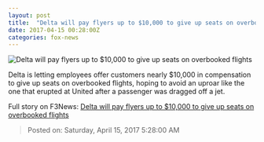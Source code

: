 ```yaml
---
layout: post
title:  "Delta will pay flyers up to $10,000 to give up seats on overbooked flights"
date: 2017-04-15 00:28:00Z
categories: fox-news
---
```


![Delta will pay flyers up to $10,000 to give up seats on overbooked flights](http://a57.foxnews.com/media2.foxnews.com/BrightCove/694940094001/2017/04/12/0/0/694940094001_5396263972001_5396254825001-vs.jpg?ve=1)

Delta is letting employees offer customers nearly $10,000 in compensation to give up seats on overbooked flights, hoping to avoid an uproar like the one that erupted at United after a passenger was dragged off a jet.


Full story on F3News: [Delta will pay flyers up to $10,000 to give up seats on overbooked flights](http://www.f3nws.com/n/rHNQAH)

> Posted on: Saturday, April 15, 2017 5:28:00 AM
